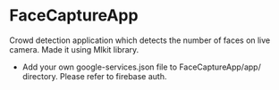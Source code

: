 # FaceCaptureApp
Crowd detection application which detects the number of faces on live camera.
Made it using Mlkit library.

- Add your own google-services.json file to FaceCaptureApp/app/ directory. Please refer to firebase auth.
